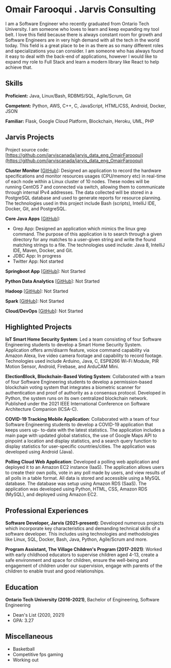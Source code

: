 # Omair Farooqui . Jarvis Consulting

I am a Software Engineer who recently graduated from Ontario Tech University. I am someone who loves to learn and keep expanding my tool belt. I love this field because there is always constant room for growth and Software Engineers are in very high demand with all the tech in the world today. This field is a great place to be in as there as so many different roles and specializations you can consider. I am someone who has always found it easy to deal with the back-end of applications, however I would like to expand my role to Full Stack and learn a modern library like React to help achieve that.

## Skills

**Proficient:** Java, Linux/Bash, RDBMS/SQL, Agile/Scrum, Git

**Competent:** Python, AWS, C++, C, JavaScript, HTML/CSS, Android, Docker, JSON

**Familiar:** Flask, Google Cloud Platform, Blockchain, Heroku, UML, PHP

## Jarvis Projects

Project source code: [https://github.com/jarviscanada/jarvis_data_eng_OmairFarooqui](https://github.com/jarviscanada/jarvis_data_eng_OmairFarooqui)


**Cluster Monitor** [[GitHub](https://github.com/jarviscanada/jarvis_data_eng_OmairFarooqui/tree/master/linux_sql)]: Designed an application to record the hardware specifications and monitor resources usages (CPU/memory etc) in real-time of each node within a Linux cluster of 10 nodes. These nodes will be running CentOS 7 and connected via switch, allowing them to communicate through internal IPv4 addresses. The data collected will be stored in a PostgreSQL database and used to generate reports for resource planning. The technologies used in this project include Bash (scripts), IntelliJ IDE, Docker, Git, and PostgreSQL.

**Core Java Apps** [[GitHub](https://github.com/jarviscanada/jarvis_data_eng_OmairFarooqui/tree/master/core_java)]:
      
  - Grep App: Designed an application which mimics the linux grep command. The purpose of this application is to search through a given directory for any matches to a user-given string and write the found matching strings to a file. The technologies used include: Java 8, IntelliJ IDE, Maven, Docker, and Git.
  - JDBC App: In progress
  - Twitter App: Not started

**Springboot App** [[GitHub](https://github.com/jarviscanada/jarvis_data_eng_OmairFarooqui/tree/master/springboot)]: Not Started

**Python Data Analytics** [[GitHub](https://github.com/jarviscanada/jarvis_data_eng_OmairFarooqui/tree/master/python_data_anlytics)]: Not Started

**Hadoop** [[GitHub](https://github.com/jarviscanada/jarvis_data_eng_OmairFarooqui/tree/master/hadoop)]: Not Started

**Spark** [[GitHub](https://github.com/jarviscanada/jarvis_data_eng_OmairFarooqui/tree/master/spark)]: Not Started

**Cloud/DevOps** [[GitHub](https://github.com/jarviscanada/jarvis_data_eng_OmairFarooqui/tree/master/cloud_devops)]: Not Started


## Highlighted Projects
**IoT Smart Home Security System**: Led a team consisting of four Software Engineering students to develop a Smart Home Security System. Application offers arm/disarm feature, voice command capability via Amazon Alexa, live video camera footage and capability to record footage. Technologies used include Arduino, Java, C, ESP8266 Wi-Fi Module, PIR Motion Sensor, Android, Firebase, and ArduCAM Mini.

**ElectionBlock, Blockchain-Based Voting System**: Collaborated with a team of four Software Engineering students to develop a permission-based blockchain voting system that integrates a biometric scanner for authentication and proof of authority as a consensus protocol. Developed in Python, the system runs on its own centralized blockchain network. Published under the 2021 IEEE International Conference on Software Architecture Companion (ICSA-C).

**COVID-19 Tracking Mobile Application**: Collaborated with a team of four Software Engineering students to develop a COVID-19 application that keeps users up- to-date with the latest statistics. The application includes a main page with updated global statistics, the use of Google Maps API to pinpoint a location and display statistics, and a search query function to display statistics for user-specific countries/cities. The application was developed using Android (Java).

**Polling Cloud Web Application**: Developed a polling web application and deployed it to an Amazon EC2 instance (IaaS). The application allows users to create their own polls, vote in any poll made by users, and view results of all polls in a table format. All data is stored and accessible using a MySQL database. The database was setup using Amazon RDS (SaaS). The application was developed using Python, HTML, CSS, Amazon RDS (MySQL), and deployed using Amazon EC2.


## Professional Experiences

**Software Developer, Jarvis (2021-present)**: Developed numerous projects which incorporate key characteristics and demanding technical skills of a software developer. This includes using technologies and methodologies like Linux, SQL, Docker, Bash, Java, Python, Agile/Scrum and more.

**Program Assistant, The Village Children's Program (2017-2021)**: Worked with early childhood educators to supervise children aged 4-13, create a safe environment and space for children, ensure the well-being and engagement of children under our supervision, engage with parents of the children to enable trust and good relationships.


## Education
**Ontario Tech University (2016-2021)**, Bachelor of Engineering, Software Engineering
- Dean's List (2020, 2021)
- GPA: 3.27


## Miscellaneous
- Basketball
- Competitive fps gaming
- Working out